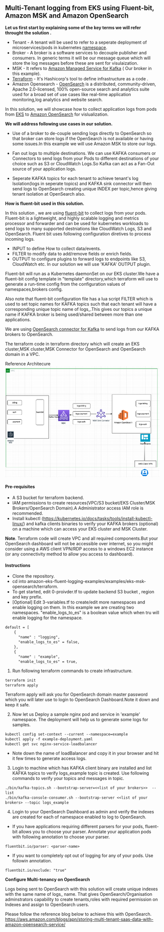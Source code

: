 ## Multi-Tenant logging from EKS using Fluent-bit, Amazon MSK and  Amazon OpenSearch

**Let us first start by explaining some of the key terms we will refer throught the solution .**

*  Tenant - A tenant will be used to refer to a seperate deployment of microservices/pods in kubernetes [namespace](https://kubernetes.io/docs/concepts/overview/working-with-objects/namespaces/).
* Broker - A broker is a software services to decouple publisher and consumers. In generic terms it will be our message queue which will store the log messages before these are sent for visulaization. 
* MSK - It refers to [Amazon Managed Service for Kafka](https://aws.amazon.com/msk/) ( Our broker in this example).
* [Terraform](https://www.terraform.io/) - It's Hashicorp's tool to define infrastructure as a code .
* Amazon Opensearch - [OpenSearch](https://aws.amazon.com/what-is/opensearch/) is a distributed, community-driven, Apache 2.0-licensed, 100% open-source search and analytics suite used for a broad set of use cases like real-time application monitoring,log analytics and website search.

In this solution, we will showcase how to collect application logs from pods from [EKS](https://aws.amazon.com/eks/) to [Amazon OpenSearch](https://aws.amazon.com/what-is/opensearch/) for vislualization. 


**We will address following use cases in our solution.**
* Use of a broker to de-couple sending logs directly to OpenSearch so that broker can store logs if the OpenSearch is not available or having  some issues.In this example we will use Amazon MSK to store our logs.

* Fan out logs to multiple destinations. We can use KAFKA consumers or Connectors to send logs from your Pods to different destinations of your choice such as S3 or CloudWatch Logs.So Kafka can act as a Fan-Out source of your application logs.

* Seperate KAFKA topics for each tenant to achieve tenant's log Isolation(logs in seperate topics) and KAFKA sink connector will then send logs to OpenSearch creating unique INDEX per topic,hence giving tenant isolation at OpenSearch also.

**How is fluent-bit used in this solution.**

In this solution , we are using  [fluent-bit](https://fluentbit.io/) to collect logs from your pods. Fluent-bit is a lightweight, and highly scalable logging and metrics processor and forwarder and can be used for kubernetes workloads  to send logs to many supported destniations like CloudWatch Logs, S3 and  OpenSearch. Fluent bit uses following configuration diretives to process incoming logs.

* INPUT to define How to collect data/events.
* FILTER to modify data to add/remove fields or enrich fields.
* OUTPUT to configure plugins to forward logs to endpoints like S3, CloudWatch etc. In our solution we will use 'KAFKA' OUTPUT plugin.

Fluent-bit will run as a Kubernetes daemonSet on our EKS cluster.We have a fluent-bit config template in "template" directory,which terraform will use to generate a run-time config from the configuration values of namespaces,brokers config.

Also note that fluent-bit configuration file has a lua script FILTER  which is used to set topic names for KAFKA topics such that each tenant will have a corresponding unique topic name of logs_<namespace>.This gives our topics a unique name if KAFKA broker is being used/shared between more than one applications.

We are using [OpenSearch connector for Kafka](https://github.com/aiven/opensearch-connector-for-apache-kafka) to send logs from our KAFKA brokers to OpenSearch.

The terraform code in terraform directory which will create an EKS cluster,MSK cluster,MSK Connector for OpenSearch  and OpenSearch domain in a VPC.

Reference Architecure ![Architecture](Ref-Architecture.png?raw=true "Title")


#### Pre-requisites

* A S3 bucket for terraform backend.
* IAM permissions to create resources(VPC/S3 bucket/EKS Cluster/MSK Brokers/OpenSearch Domain).A Administrator access IAM role is recommended.
* Install kubectl (https://kubernetes.io/docs/tasks/tools/install-kubectl-linux/) and kafka clients binaries to verify your KAFKA brokers (optional) on a machine which can access your EKS cluster and MSK Cluster.


**Note**. Terraform code will create VPC and all required components.But your OpenSearch dashboard will not be accessible over internet, so you might consider using a AWS client VPN/RDP access to a windows EC2 instance (or any connectivity method to allow you access to dashboard).

#### Instructions
* Clone the repository.
* cd into amazon-eks-fluent-logging-examples/examples/eks-msk-opensearch/terraform.
* To get started, edit 0-proivder.tf to update backend S3 bucket , region and key prefix.
* [Optional] Edit 3-variables.tf to create/edit more namespaces and enable logging on them. In this example we are creating two namespaces. "enable_logs_to_es" is a boolean value which when tru will enable logging for the namespace.
```
default = [
    {
      "name" : "logging",
      "enable_logs_to_es" = false,
    },
    {
      "name" : "example",
      "enable_logs_to_es" = true,
```

1. Run following  terraform commands to create infrastructure. 
```
terraform init
terraform apply

```
Terraform apply will ask you for OpenSearch domain master password which you will later use to login to OpenSearch Dashboard.Note it down and keep it safe.

2. Now let us Deploy a sample nginx pod and service  in 'example' namespace. The deployment will help us to generate some logs for samples.
```
kubectl config set-context --current --namespace=example
kubectl apply -f example-deployment.yaml
kubectl get svc nginx-service-loadbalancer

```
* Note down the name of loadBalancer and copy it in your browser and hit it few times to generate access logs.

3. Login to machine which has KAFKA client binary are installed and list KAFKA topics to verify logs_example topic is created. Use following commands to verify your topics and messages in topic.
 
```
./bin/kafka-topics.sh --bootstrap-server=<<list of your brokers>>  --list
./bin/kafka-console-consumer.sh --bootstrap-server <<list of your brokers> --topic logs_example    

```
4. Login to your OpenSearch Dashboard as admin and verify the indexes are created for each of namespace enabled to log to OpenSearch. 


* If you have applications requiring different parsers for your pods, fluent-bit allows you to choose your parser. Annotate your application pods with following annotation to choose your parser.
```
fluentbit.io/parser: <parser-name>
```
* If you want to completely opt out of logging for any of your pods. Use followin annotation.

```
fluentbit.io/exclude: "true"
```
    
 **Configure Multi-tenancy on OpenSearch**
    
 Logs being sent to OpenSearch with this solution will create unique indexes with the same name of logs_<namespace> name. That gives OpenSearch/Organisation adminstrators capability to create tenants,roles with required permission on Indexes and assign to OpenSearch users.
    
Please follow the reference blog below to achieve this with OpenSearch.
https://aws.amazon.com/blogs/apn/storing-multi-tenant-saas-data-with-amazon-opensearch-service/


